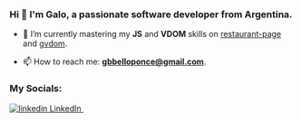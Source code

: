 ### Hi 👋 I'm Galo, a passionate software developer from Argentina.

- 🌱 I’m currently mastering my **JS** and **VDOM** skills on [restaurant-page](https://github.com/galobponce/restaurant-page) and [gvdom](https://github.com/galobponce/gvdom).

- 📫 How to reach me: **gbbelloponce@gmail.com**.

<h3 align="left">My Socials:</h3>
<p align="left">
  <a href="https://www.linkedin.com/in/galo-benjamin-bello-ponce-1957a620b/" target="blank">
    <img src="https://i.stack.imgur.com/gVE0j.png" alt="linkedin"> LinkedIn
  </a>
  &nbsp;
</p>
